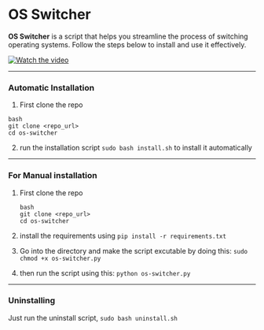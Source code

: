 # OS Switcher

**OS Switcher** is a script that helps you streamline the process of switching operating systems. Follow the steps below to install and use it effectively.

[![Watch the video](https://img.youtube.com/vi/_5tFXJQIzi4/0.jpg)](https://www.youtube.com/watch?v=_5tFXJQIzi4)

---


### Automatic Installation

1. First clone the repo

```
bash
git clone <repo_url>
cd os-switcher
```

2. run the installation script `sudo bash install.sh` to install it automatically

---

### For Manual installation

1. First clone the repo

   ```
   bash
   git clone <repo_url>
   cd os-switcher
   ```
2. install the requirements using `pip install -r requirements.txt`
3. Go into the directory and make the script excutable by doing this: `sudo chmod +x os-switcher.py`
4. then run the script using this: `python os-switcher.py`

---

### Uninstalling

Just run the uninstall script, `sudo bash uninstall.sh`
